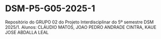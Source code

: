 # DSM-P5-G05-2025-1
Repositório do GRUPO 02 do Projeto Interdisciplinar do 5º semestre DSM 2025/1. Alunos: CLÁUDIO MATOS, JOAO PEDRO ANDRADE CINTRA, KAUE JOSE ABDALLA LEAL
